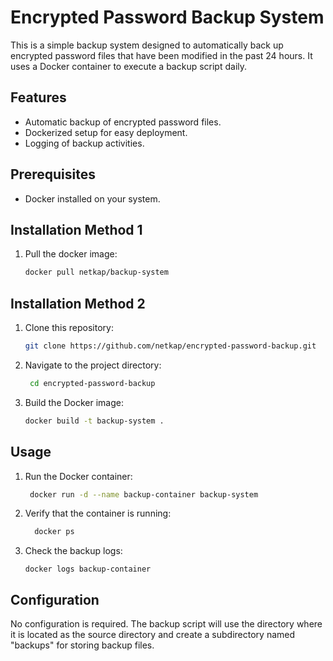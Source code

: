 # Encrypted Password Backup System

This is a simple backup system designed to automatically back up encrypted password files that have been modified in the past 24 hours. It uses a Docker container to execute a backup script daily.

## Features

- Automatic backup of encrypted password files.
- Dockerized setup for easy deployment.
- Logging of backup activities.

## Prerequisites

- Docker installed on your system.
## Installation Method 1
1. Pull the docker image:
      ```bash
      docker pull netkap/backup-system

## Installation Method 2

1. Clone this repository:
   ```bash
   git clone https://github.com/netkap/encrypted-password-backup.git

   
2. Navigate to the project directory:
   ```bash
    cd encrypted-password-backup
   
3. Build the Docker image:
    ```bash
   docker build -t backup-system .
## Usage

1. Run the Docker container:

    ```bash
     docker run -d --name backup-container backup-system
 2. Verify that the container is running:

     ```bash
       docker ps

  3. Check the backup logs:

       
       ```bahs
       docker logs backup-container

## Configuration
 No configuration is required. The backup script will use the directory where it is located as the source directory and   create a subdirectory named "backups" for storing backup files.



